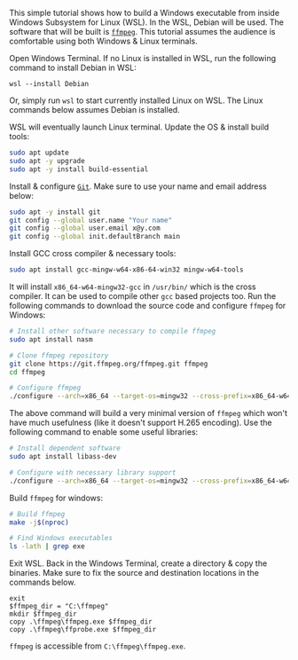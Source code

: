 This simple tutorial shows how to build a Windows executable from inside Windows Subsystem for Linux (WSL). In the WSL, Debian will be used.
The software that will be built is [`ffmpeg`](https://ffmpeg.org/). This tutorial assumes the audience is comfortable using both Windows &
Linux terminals.

Open Windows Terminal. If no Linux is installed in WSL, run the following command to install Debian in WSL:

```terminal
wsl --install Debian
```

Or, simply run `wsl` to start currently installed Linux on WSL. The Linux commands below assumes Debian is installed.

WSL will eventually launch Linux terminal. Update the OS & install build tools:

```bash
sudo apt update
sudo apt -y upgrade
sudo apt -y install build-essential
```

Install & configure [`Git`](https://git-scm.com/). Make sure to use your name and email address below:

```bash
sudo apt -y install git
git config --global user.name "Your name"
git config --global user.email x@y.com
git config --global init.defaultBranch main
```

Install GCC cross compiler & necessary tools:

```bash
sudo apt install gcc-mingw-w64-x86-64-win32 mingw-w64-tools
```

It will install `x86_64-w64-mingw32-gcc` in `/usr/bin/` which is the cross compiler. It can be used to compile other `gcc` based projects too. Run the
following commands to download the source code and configure `ffmpeg` for Windows:

```bash
# Install other software necessary to compile ffmpeg
sudo apt install nasm

# Clone ffmpeg repository
git clone https://git.ffmpeg.org/ffmpeg.git ffmpeg
cd ffmpeg

# Configure ffmpeg
./configure --arch=x86_64 --target-os=mingw32 --cross-prefix=x86_64-w64-mingw32-
```

The above command will build a very minimal version of `ffmpeg` which won't have much usefulness (like it doesn't support H.265 encoding). Use the
following command to enable some useful libraries:

```bash
# Install dependent software
sudo apt install libass-dev

# Configure with necessary library support
./configure --arch=x86_64 --target-os=mingw32 --cross-prefix=x86_64-w64-mingw32- --enable-libass  --enable-libbluray --enable-libdav1d --enable-libdavs2  --enable-libfdk-aac --enable-libkvazaar --enable-libmp3lame  --enable-libopencv  --enable-libopenh264  --enable-librav1e --enable-libtwolame --enable-libvvenc  --enable-libx264  --enable-libx265 --enable-openssl --enable-gpl --enable-nonfree
```

Build `ffmpeg` for windows:

```bash
# Build ffmpeg
make -j$(nproc)

# Find Windows executables
ls -lath | grep exe
```

Exit WSL. Back in the Windows Terminal, create a directory & copy the binaries. Make sure to fix the source and destination locations in the commands
below.

```terminal
exit
$ffmpeg_dir = "C:\ffmpeg"
mkdir $ffmpeg_dir
copy .\ffmpeg\ffmpeg.exe $ffmpeg_dir
copy .\ffmpeg\ffprobe.exe $ffmpeg_dir
```

`ffmpeg` is accessible from `C:\ffmpeg\ffmpeg.exe`.

